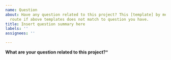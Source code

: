 ```yaml
---
name: Question
about: Have any question related to this project? This [template] by mean, as an other
  route if above templates does not match to question you have.
title: Insert question summary here
labels: ''
assignees: ''

---
```


**What are your question related to this project?***
